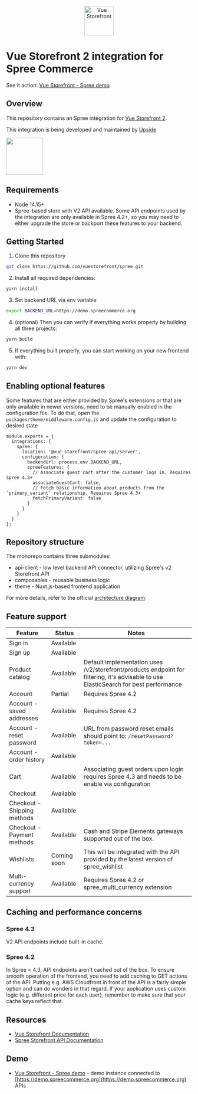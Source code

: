 <div align="center">
  <img src="https://user-images.githubusercontent.com/1626923/137092657-fb398d20-b592-4661-a1f9-4135db0b61d5.png" alt="Vue Storefront" height="80px" />
</div>


# Vue Storefront 2 integration for Spree Commerce

See it action: [Vue Storefront - Spree demo](https://vuestorefront-spree.upsidelab.io)

## Overview

This repository contains an Spree integration for [Vue Storefront 2](https://github.com/vuestorefront/vue-storefront/).

This integration is being developed and maintained by [Upside](https://upsidelab.io)

<a href="https://upsidelab.io"><img src="https://user-images.githubusercontent.com/6420475/141106487-333774a5-04b2-46a4-8367-7cb11e46906e.png" height="100px" /></a>

## Requirements

- Node 14.15+
- Spree-based store with V2 API available. Some API endpoints used by the integration are only available in Spree 4.2+, so you may need to either upgrade the store or backport these features to your backend.

## Getting Started

1. Clone this repository
```sh
git clone https://github.com/vuestorefront/spree.git
```

2. Install all required dependencies:

```sh
yarn install
```

3. Set backend URL via env variable
```sh
export BACKEND_URL=https://demo.spreecommerce.org
```

4. (optional) Then you can verify if everything works properly by building all three projects:

```sh
yarn build
```

5. If everything built properly, you can start working on your new frontend with:

```sh
yarn dev
```

## Enabling optional features

Some features that are either provided by Spree's extensions or that are only available in newer versions, need to be manually enabled in the configuration file. To do that, open the `packages/theme/middleware.config.js` and update the configuration to desired state

```
module.exports = {
  integrations: {
    spree: {
      location: '@vue-storefront/spree-api/server',
      configuration: {
        backendUrl: process.env.BACKEND_URL,
        spreeFeatures: {
          // Associate guest cart after the customer logs in. Requires Spree 4.3+
          associateGuestCart: false,
          // Fetch basic information about products from the `primary_variant` relationship. Requires Spree 4.3+
          fetchPrimaryVariant: false
        }
      }
    }
  }
};

```

## Repository structure

The monorepo contains three submodules:
- api-client - low level backend API connector, utilizing Spree's v2 Storefront API
- composables - reusable business logic
- theme - Nuxt.js-based frontend application

For more details, refer to the official [architecture diagram](https://docs.vuestorefront.io/v2/advanced/architecture.html).

## Feature support

| Feature | Status | Notes |
| --- | --- | --- |
| Sign in | Available | |
| Sign up | Available | |
| Product catalog | Available | Default implementation uses /v2/storefront/products endpoint for filtering, it's advisable to use ElasticSearch for best performance | Product details page | Available | |
| Account | Partial | Requires Spree 4.2 |
| Account - saved addresses | Available | Requires Spree 4.2 |
| Account - reset password | Available | URL from password reset emails should point to: `/resetPassword?token=...` |
| Account - order history | Available | |
| Cart | Available | Associating guest orders upon login requires Spree 4.3 and needs to be enable via configuration |
| Checkout | Available | |
| Checkout - Shipping methods | Available | |
| Checkout - Payment methods | Available | Cash and Stripe Elements gateways supported out of the box. |
| Wishlists | Coming soon | This will be integrated with the API provided by the latest version of spree_wishlist |
| Multi-currency support | Available | Requires Spree 4.2 or spree_multi_currency extension |

## Caching and performance concerns

### Spree 4.3

V2 API endpoints include built-in cache.

### Spree 4.2
In Spree < 4.3, API endpoints aren't cached out of the box. To ensure smooth operation of the frontend, you need to add caching to GET actions of the API. Putting e.g. AWS Cloudfront in front of the API is a fairly simple option and can do wonders in that regard. If your application uses custom logic (e.g. different price for each user), remember to make sure that your cache keys reflect that.

## Resources

- [Vue Storefront Documentation](https://docs.vuestorefront.io/v2/)
- [Spree Storefront API Documentation](https://api.spreecommerce.org/docs/api-v2/api/docs/v2/storefront/index.yaml)

## Demo

- [Vue Storefront - Spree demo](https://vuestorefront-spree.upsidelab.io) - demo instance connected to [https://demo.spreecommerce.org](https://demo.spreecommerce.org) APIs
